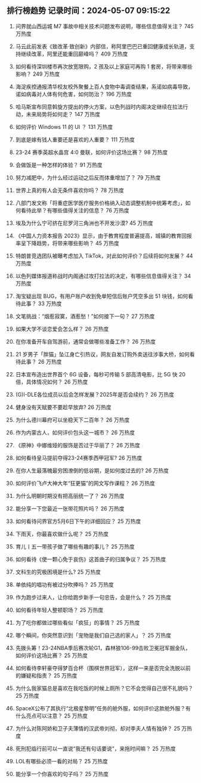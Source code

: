 
## 排行榜趋势 记录时间：2024-05-07 09:15:22
  
  1. 问界就山西运城 M7 事故中相关技术问题发布说明，哪些信息值得关注？ 745 万热度
    
  2. 马云此前发表《致改革·致创新》内部信，称阿里巴巴已重回健康成长轨道，支持继续改革，阿里还能重回巅峰吗？ 409 万热度
    
  3. 如何看待深圳楼市再次放宽限购，2 孩及以上家庭可再购 1 套房，将带来哪些影响？ 249 万热度
    
  4. 海淀疾控通报清华校友校外聚餐上百人食物中毒调查结果，系诺如病毒导致，诺如病毒对人体有何危害，如何防治？ 196 万热度
    
  5. 哈马斯宣布同意斡旋方提出的停火方案，以色列战时内阁决定继续在拉法行动，未来局势将如何走？ 147 万热度
    
  6. 如何评价 Windows 11 的 UI ？ 131 万热度
    
  7. 到底是嫁有钱人重要还是喜欢的人重要？ 111 万热度
    
  8. 23-24 赛季英超水晶宫 4:0 曼联，如何评价这场比赛？ 98 万热度
    
  9. 会做饭是一种怎样的体验？ 91 万热度
    
  10. 努力减肥中，为什么经过运动之后反而体重增加了？ 79 万热度
    
  11. 世界上真的有人会无条件喜欢你吗？ 78 万热度
    
  12. 八部门发文称「将重症医学医疗服务价格纳入动态调整机制中统筹考虑」，如何看待此举？有哪些值得关注的信息？ 76 万热度
    
  13. 埃及为什么宁可挤在尼罗河三角洲也不开发沙漠? 45 万热度
    
  14. 《中国人力资本报告 2023》显示，由于教育程度普遍提高，城镇的教育回报率呈下降趋势，将带来哪些影响？ 45 万热度
    
  15. 特朗普竞选团队被曝考虑加入 TikTok，对此如何评价？后续将如何发展？ 44 万热度
    
  16. 以色列媒体报道称战时内阁通过攻打拉法的决定，有哪些信息值得关注？ 34 万热度
    
  17. 淘宝疑出现 BUG，有用户账户收到免单短信后账户凭空多出 51 块钱，如何看待此事？ 33 万热度
    
  18. 文笔挑战：“烟惹寂寞，酒惹愁！”如何接下一句？ 27 万热度
    
  19. 如果大学不谈恋爱会怎么样？ 26 万热度
    
  20. 在你准备开车自驾游前，通常会做哪些准备工作？ 26 万热度
    
  21. 21 岁男子「胖猫」坠江身亡引热议，网友自发订购外卖送往涉事大桥，如何看待此事？ 26 万热度
    
  22. 日本宣布造出世界首个 6G 设备，每秒可传输 5 部高清电影，比 5G 快 20 倍，具体情况如何？ 26 万热度
    
  23. (G)I-DLE各位成员以后会怎样发展？2025年是否会续约？ 26 万热度
    
  24. 健身没有天赋要不要趁早放弃? 26 万热度
    
  25. 为什么德川幕府可以坐稳天下二百年？ 26 万热度
    
  26. 作为内蒙古人，如何评价包头这一城市？ 26 万热度
    
  27. 《原神》中娜维娅的服饰是否过于华丽了？ 26 万热度
    
  28. 如何看待皇马提前夺得23-24赛季西甲冠军? 26 万热度
    
  29. 在你人生最落魄最穷困潦倒的低谷期，是如何度过去的? 26 万热度
    
  30. 如何评价飞卢大神大年“狂更猫”的网文写作课程？ 26 万热度
    
  31. 为什么明朝时期没有把高丽统一了？ 26 万热度
    
  32. 能分享一下您最近一张带花照片吗？ 26 万热度
    
  33. 如何看待问界官方5月6日下午的详细回应？ 25 万热度
    
  34. 下雨天，你最喜欢做什么呢？ 25 万热度
    
  35. 育儿丨五一带孩子做了哪些有趣的事儿？ 25 万热度
    
  36. 如何看待《使一颗心免于哀伤》这首曲子的归属争议？ 25 万热度
    
  37. 文科生的究极困境是什么? 25 万热度
    
  38. 单依纯的唱功有被过分吹捧吗？ 25 万热度
    
  39. 作为跑步过来人，让你给跑步新手一句忠告，会是什么？ 25 万热度
    
  40. 如何看待年轻人整顿职场？ 25 万热度
    
  41. 为了吃你都做过哪些看似「疯狂」的事情？ 25 万热度
    
  42. 哪个瞬间，你突然意识到「宠物是我们自己选的家人」？ 25 万热度
    
  43. 先拨头筹！23-24NBA季后赛次轮G1，森林狼106-99击败卫冕冠军掘金队，如何评价这场比赛？ 25 万热度
    
  44. 如何看待李轩豪夺得梦百合杯（围棋世界冠军），这样一来是否完全洗脱以前的嫌疑和指责？ 25 万热度
    
  45. 为什么我家猫总是喜欢在我吃饭的时候上厕所？它不会觉得自己很不礼貌吗？ 25 万热度
    
  46. SpaceX公布了其执行“北极星黎明”任务的舱外服，如何评价这款舱外服？有什么亮点可以注意？ 25 万热度
    
  47. 为什么对陈阿娇和卫子夫薄情的汉武帝刘彻，却对李夫人情有独钟？ 25 万热度
    
  48. 死刑犯临行前可以一直说“我还有句话要说”，来拖时间嘛？ 25 万热度
    
  49. LOL有哪些必须一看的对局？ 25 万热度
    
  50. 能分享一个你喜欢的句子吗？ 25 万热度
    
